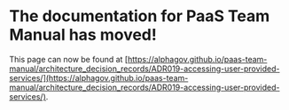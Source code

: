 
# The documentation for PaaS Team Manual has moved!
This page can now be found at [https://alphagov.github.io/paas-team-manual/architecture_decision_records/ADR019-accessing-user-provided-services/](https://alphagov.github.io/paas-team-manual/architecture_decision_records/ADR019-accessing-user-provided-services/).
